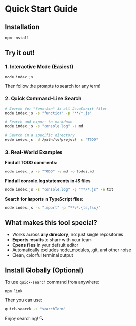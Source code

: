 # Quick Start Guide

## Installation

```bash
npm install
```

## Try it out!

### 1. Interactive Mode (Easiest)
```bash
node index.js
```
Then follow the prompts to search for any term!

### 2. Quick Command-Line Search
```bash
# Search for "function" in all JavaScript files
node index.js -s "function" -p "**/*.js"

# Search and export to markdown
node index.js -s "console.log" -e md

# Search in a specific directory
node index.js -d /path/to/project -s "TODO"
```

### 3. Real-World Examples

**Find all TODO comments:**
```bash
node index.js -s "TODO" -e md -o todos.md
```

**Find all console.log statements in JS files:**
```bash
node index.js -s "console.log" -p "**/*.js" -e txt
```

**Search for imports in TypeScript files:**
```bash
node index.js -s "import" -p "**/*.{ts,tsx}"
```

## What makes this tool special?

- Works across **any directory**, not just single repositories
- **Exports results** to share with your team
- **Opens files** in your default editor
- Automatically excludes node_modules, .git, and other noise
- Clean, colorful terminal output

## Install Globally (Optional)

To use `quick-search` command from anywhere:
```bash
npm link
```

Then you can use:
```bash
quick-search -s "searchTerm"
```

Enjoy searching! 🔍
